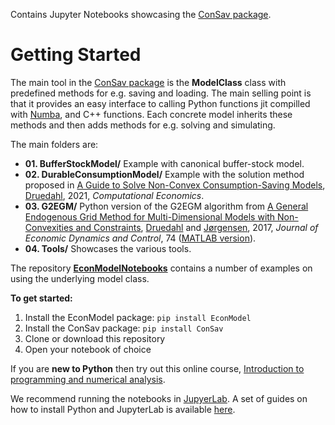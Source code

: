 Contains Jupyter Notebooks showcasing the [ConSav package](https://github.com/NumEconCopenhagen/ConsumptionSaving).

# Getting Started

The main tool in the [ConSav package](https://github.com/NumEconCopenhagen/ConsumptionSaving) is the **ModelClass** class with predefined methods for e.g. saving and loading. The main selling point is that it provides an easy interface to calling Python functions jit compilled with [Numba](http://numba.pydata.org/), and C++ functions. Each concrete model inherits these methods and then adds methods for e.g. solving and simulating.

The main folders are:

* **01. BufferStockModel/** Example with canonical buffer-stock model.
* **02. DurableConsumptionModel/** Example with the solution method proposed in [A Guide to Solve Non-Convex Consumption-Saving Models](https://doi.org/10.1007/s10614-020-10045-x), [Druedahl](https://sites.google.com/view/jeppe-druedahl/), 2021, *Computational Economics*.
* **03. G2EGM/** Python version of the G2EGM algorithm from [A General Endogenous Grid Method for Multi-Dimensional Models with Non-Convexities and Constraints](https://doi.org/10.1016/j.jedc.2016.11.005), [Druedahl](https://sites.google.com/view/jeppe-druedahl/) and [Jørgensen](http://www.tjeconomics.com/), 2017, *Journal of Economic Dynamics and Control*, 74 ([MATLAB version](https://github.com/JeppeDruedahl/G2EGM)).
* **04. Tools/** Showcases the various tools.

The repository **[EconModelNotebooks](https://github.com/NumEconCopenhagen/EconModelNotebooks)** contains a number of examples on using the underlying model class.

**To get started:**

1. Install the EconModel package: ``pip install EconModel``
2. Install the ConSav package: ``pip install ConSav``
3. Clone or download this repository
4. Open your notebook of choice

If you are **new to Python** then try out this online course, [Introduction to programming and numerical analysis](https://sites.google.com/view/numeconcph-introprog/home).

We recommend running the notebooks in [JupyerLab](https://jupyterlab.readthedocs.io/en/stable/). A set of guides on how to install Python and JupyterLab is available [here](https://sites.google.com/view/numeconcph-introprog/guides).